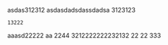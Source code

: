 

asdas312312
asdasdadsdassdadsa
3123123

    13222
aaasd22222
  aa    2244
3212222222232132
22
22
333
